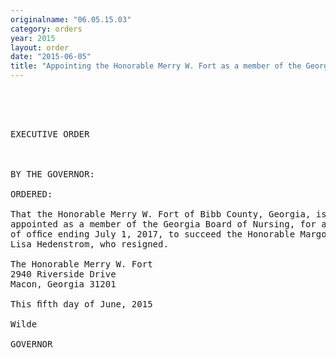 ```yaml
---
originalname: "06.05.15.03"
category: orders
year: 2015
layout: order
date: "2015-06-05"
title: "Appointing the Honorable Merry W. Fort as a member of the Georgia Board of Nursing"
---
```

<pre>
 

 

EXECUTIVE ORDER

 

BY THE GOVERNOR:

ORDERED:

That the Honorable Merry W. Fort of Bibb County, Georgia, is
appointed as a member of the Georgia Board of Nursing, for a term
of ofﬁce ending July 1, 2017, to succeed the Honorable Margot
Lisa Hedenstrom, who resigned.

The Honorable Merry W. Fort
2940 Riverside Drive
Macon, Georgia 31201

This ﬁfth day of June, 2015

Wilde

GOVERNOR

 

 

 

</pre>
